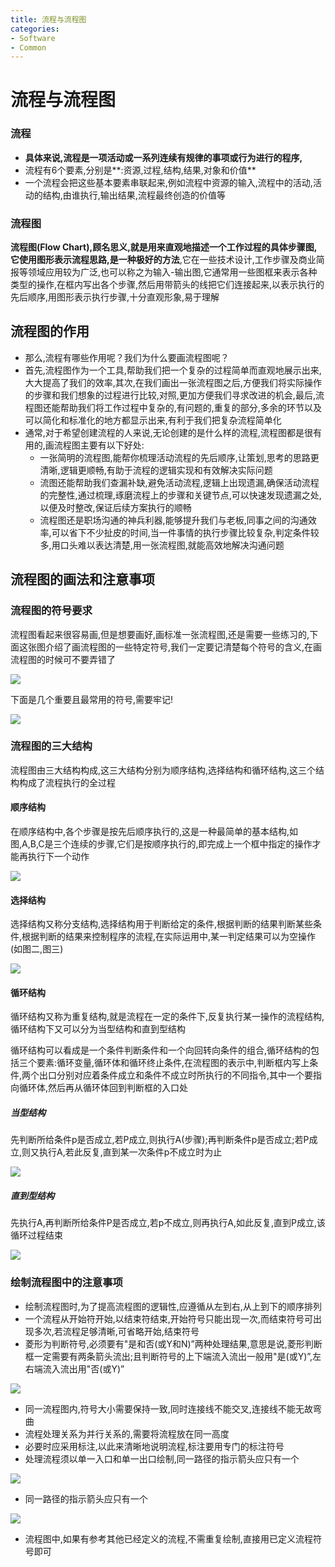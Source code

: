 ```yaml
---
title: 流程与流程图
categories:
- Software
- Common
---
```

# 流程与流程图

### 流程

- **具体来说,流程是一项活动或一系列连续有规律的事项或行为进行的程序,**
- 流程有6个要素,分别是**:资源,过程,结构,结果,对象和价值**
- 一个流程会把这些基本要素串联起来,例如流程中资源的输入,流程中的活动,活动的结构,由谁执行,输出结果,流程最终创造的价值等

### 流程图

**流程图(Flow Chart),顾名思义,就是用来直观地描述一个工作过程的具体步骤图,它使用图形表示流程思路,是一种极好的方法**,它在一些技术设计,工作步骤及商业简报等领域应用较为广泛,也可以称之为输入-输出图,它通常用一些图框来表示各种类型的操作,在框内写出各个步骤,然后用带箭头的线把它们连接起来,以表示执行的先后顺序,用图形表示执行步骤,十分直观形象,易于理解

## 流程图的作用

- 那么,流程有哪些作用呢？我们为什么要画流程图呢？
- 首先,流程图作为一个工具,帮助我们把一个复杂的过程简单而直观地展示出来,大大提高了我们的效率,其次,在我们画出一张流程图之后,方便我们将实际操作的步骤和我们想象的过程进行比较,对照,更加方便我们寻求改进的机会,最后,流程图还能帮助我们将工作过程中复杂的,有问题的,重复的部分,多余的环节以及可以简化和标准化的地方都显示出来,有利于我们把复杂流程简单化
- 通常,对于希望创建流程的人来说,无论创建的是什么样的流程,流程图都是很有用的,画流程图主要有以下好处:
    - 一张简明的流程图,能帮你梳理活动流程的先后顺序,让策划,思考的思路更清晰,逻辑更顺畅,有助于流程的逻辑实现和有效解决实际问题
    - 流图还能帮助我们查漏补缺,避免活动流程,逻辑上出现遗漏,确保活动流程的完整性,通过梳理,琢磨流程上的步骤和关键节点,可以快速发现遗漏之处,以便及时整改,保证后续方案执行的顺畅
    - 流程图还是职场沟通的神兵利器,能够提升我们与老板,同事之间的沟通效率,可以省下不少扯皮的时间,当一件事情的执行步骤比较复杂,判定条件较多,用口头难以表达清楚,用一张流程图,就能高效地解决沟通问题

## 流程图的画法和注意事项

###  流程图的符号要求

流程图看起来很容易画,但是想要画好,画标准一张流程图,还是需要一些练习的,下面这张图介绍了画流程图的一些特定符号,我们一定要记清楚每个符号的含义,在画流程图的时候可不要弄错了

![](https://raw.githubusercontent.com/LuShan123888/Files/main/Pictures/2020-12-10-2020-11-07-X7y4YOrIB7e87T7WZtkg.png)

下面是几个重要且最常用的符号,需要牢记!

![](https://raw.githubusercontent.com/LuShan123888/Files/main/Pictures/2020-12-10-2020-11-07-LrMPHmEnePlIj2qS6pwf.png)

### 流程图的三大结构

流程图由三大结构构成,这三大结构分别为顺序结构,选择结构和循环结构,这三个结构构成了流程执行的全过程

#### 顺序结构

在顺序结构中,各个步骤是按先后顺序执行的,这是一种最简单的基本结构,如图,A,B,C是三个连续的步骤,它们是按顺序执行的,即完成上一个框中指定的操作才能再执行下一个动作

![](https://raw.githubusercontent.com/LuShan123888/Files/main/Pictures/2020-12-10-2020-11-15-hjFmHbCxKBoZpe9DVsI7.png)

#### 选择结构

选择结构又称分支结构,选择结构用于判断给定的条件,根据判断的结果判断某些条件,根据判断的结果来控制程序的流程,在实际运用中,某一判定结果可以为空操作(如图二,图三)

![](https://raw.githubusercontent.com/LuShan123888/Files/main/Pictures/2020-12-10-2020-11-07-PcwjOKCgxQUkfNZHoSdw.png)

#### 循环结构

循环结构又称为重复结构,就是流程在一定的条件下,反复执行某一操作的流程结构,循环结构下又可以分为当型结构和直到型结构

循环结构可以看成是一个条件判断条件和一个向回转向条件的组合,循环结构的包括三个要素:循环变量,循环体和循环终止条件,在流程图的表示中,判断框内写上条件,两个出口分别对应着条件成立和条件不成立时所执行的不同指令,其中一个要指向循环体,然后再从循环体回到判断框的入口处

##### 当型结构

先判断所给条件p是否成立,若P成立,则执行A(步骤);再判断条件p是否成立;若P成立,则又执行A,若此反复,直到某一次条件p不成立时为止

![](https://raw.githubusercontent.com/LuShan123888/Files/main/Pictures/2020-12-10-2020-11-07-4BAcj38qNfQpI3iRN4Xq.png)

##### 直到型结构

先执行A,再判断所给条件P是否成立,若p不成立,则再执行A,如此反复,直到P成立,该循环过程结束

![](https://raw.githubusercontent.com/LuShan123888/Files/main/Pictures/2020-12-10-2020-11-07-mNBrQSNv6CZ4WiHpBIYd.png)

### 绘制流程图中的注意事项

- 绘制流程图时,为了提高流程图的逻辑性,应遵循从左到右,从上到下的顺序排列
- 一个流程从开始符开始,以结束符结束,开始符号只能出现一次,而结束符号可出现多次,若流程足够清晰,可省略开始,结束符号
- 菱形为判断符号,必须要有"是和否(或Y和N)”两种处理结果,意思是说,菱形判断框一定需要有两条箭头流出;且判断符号的上下端流入流出一般用"是(或Y)”,左右端流入流出用"否(或Y)”

![](https://raw.githubusercontent.com/LuShan123888/Files/main/Pictures/2020-12-10-2020-11-07-wBLyLaruirfw0iSUZJcS.png)

- 同一流程图内,符号大小需要保持一致,同时连接线不能交叉,连接线不能无故弯曲
- 流程处理关系为并行关系的,需要将流程放在同一高度
- 必要时应采用标注,以此来清晰地说明流程,标注要用专门的标注符号
- 处理流程须以单一入口和单一出口绘制,同一路径的指示箭头应只有一个

![](https://raw.githubusercontent.com/LuShan123888/Files/main/Pictures/2020-12-10-2020-11-07-LRY2PLhrwwkwr6LxGX9G.png)

- 同一路径的指示箭头应只有一个

![](https://raw.githubusercontent.com/LuShan123888/Files/main/Pictures/2020-12-10-2020-11-07-7UJ9EaZLp285DKCZ5jfX.png)

- 流程图中,如果有参考其他已经定义的流程,不需重复绘制,直接用已定义流程符号即可